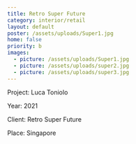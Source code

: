 ```yaml
---
title: Retro Super Future
category: interior/retail
layout: default
poster: /assets/uploads/Super1.jpg
home: false
priority: b
images:
  - picture: /assets/uploads/Super1.jpg
  - picture: /assets/uploads/super2.jpg
  - picture: /assets/uploads/super3.jpg
---
```

Project: Luca Toniolo

Year: 2021

Client: Retro Super Future

Place: Singapore
